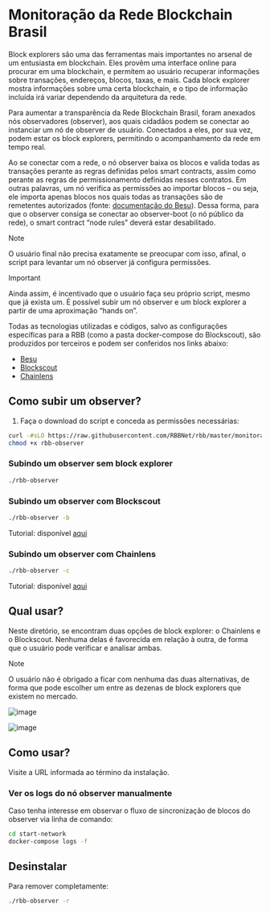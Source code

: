 # Monitoração da Rede Blockchain Brasil

Block explorers são uma das ferramentas mais importantes no arsenal de um entusiasta em blockchain. Eles provêm uma interface online para procurar em uma blockchain, e permitem ao usuário recuperar informações sobre transações, endereços, blocos, taxas, e mais. Cada block explorer mostra informações sobre uma certa blockchain, e o tipo de informação incluída irá variar dependendo da arquitetura da rede.

Para aumentar a transparência da Rede Blockchain Brasil, foram anexados nós observadores (observer), aos quais cidadãos podem se conectar ao instanciar um nó de observer de usuário. Conectados a eles, por sua vez, podem estar os block explorers, permitindo o acompanhamento da rede em tempo real.

Ao se conectar com a rede, o nó observer baixa os blocos e valida todas as transações perante as regras definidas pelos smart contracts, assim como perante as regras de permissionamento definidas nesses contratos. Em outras palavras, um nó verifica as permissões ao importar blocos – ou seja, ele importa apenas blocos nos quais todas as transações são de remetentes autorizados (fonte: [documentação do Besu](https://besu.hyperledger.org/private-networks/concepts/permissioning/onchain)). Dessa forma, para que o observer consiga se conectar ao observer-boot (o nó público da rede), o smart contract “node rules” deverá estar desabilitado. 

> [!NOTE]
 O usuário final não precisa exatamente se preocupar com isso, afinal, o script para levantar um nó observer já configura permissões.

> [!IMPORTANT]
 Ainda assim, é incentivado que o usuário faça seu próprio script, mesmo que já exista um. É possível subir um nó observer e um block explorer a partir de uma aproximação “hands on”.

Todas as tecnologias utilizadas e códigos, salvo as configurações específicas para a RBB (como a pasta docker-compose do Blockscout), são produzidos por terceiros e podem ser conferidos nos links abaixo:

* [Besu](besu.hyperledger.org)
* [Blockscout](https://github.com/blockscout/blockscout)
* [Chainlens](https://github.com/web3labs/chainlens-free)

## Como subir um observer?

1. Faça o download do script e conceda as permissões necessárias:
```bash
curl -#sLO https://raw.githubusercontent.com/RBBNet/rbb/master/monitora%C3%A7%C3%A3o/block_explorer/rbb-observer
chmod +x rbb-observer
```

### Subindo um observer sem block explorer


```bash
./rbb-observer
```

### Subindo um observer com Blockscout

```bash
./rbb-observer -b
```
Tutorial: disponível [aqui](https://github.com/RBBNet/rbb/blob/master/monitora%C3%A7%C3%A3o/block_explorer/blockscout/readme.md)

### Subindo um observer com Chainlens

```bash
./rbb-observer -c
```
Tutorial: disponível [aqui](https://github.com/RBBNet/rbb/blob/master/monitora%C3%A7%C3%A3o/block_explorer/chainlens-free/readme.md)

## Qual usar?

Neste diretório, se encontram duas opções de block explorer: o Chainlens e o Blockscout. Nenhuma delas é favorecida em relação à outra, de forma que o usuário pode verificar e analisar ambas. 

> [!NOTE]
O usuário não é obrigado a ficar com nenhuma das duas alternativas, de forma que pode escolher um entre as dezenas de block explorers que existem no mercado.

![image](https://github.com/RBBNet/rbb/assets/111009073/9acb9754-a5d7-4913-9ebc-0c418ee0d0c1)


![image](https://github.com/RBBNet/rbb/assets/111009073/867eccce-92ed-4082-a795-54045ec08d4c)

## Como usar?

Visite a URL informada ao término da instalação.

### Ver os logs do nó observer manualmente

Caso tenha interesse em observar o fluxo de sincronização de blocos do observer via linha de comando:

```bash
cd start-network
docker-compose logs -f
```

## Desinstalar

Para remover completamente:
```bash
./rbb-observer -r
```
